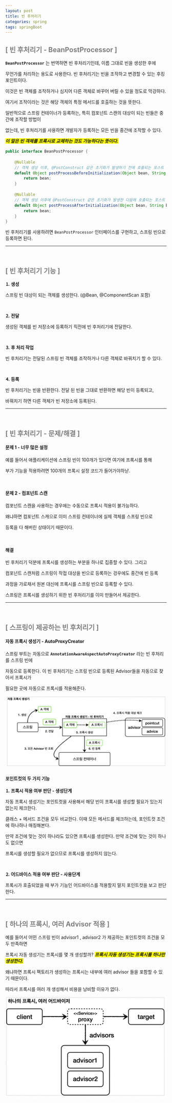```yaml
---
layout: post
title: 빈 후처리기
categories: spring
tags: springBoot
---
```


## <span style="color:gray">[ 빈 후처리기 - BeanPostProcessor ]</span>

**`BeanPostProcessor`** 는 번역하면 빈 후처리기인데, 이름 그대로 빈을 생성한 후에 

무언가를 처리하는 용도로 사용한다. 빈 후처리기는 빈을 조작하고 변경할 수 있는 후킹 포인트이다.

이것은 빈 객체를 조작하거나 심지어 다른 객체로 바꾸어 버릴 수 있을 정도로 막강하다.

여기서 조작이라는 것은 해당 객체의 특정 메서드를 호출하는 것을 뜻한다. 

일반적으로 스프링 컨테이너가 등록하는, 특히 컴포넌트 스캔의 대상이 되는 빈들은 중간에 조작할 방법이

없는데, 빈 후처리기를 사용하면 개발자가 등록하는 모든 빈을 중간에 조작할 수 있다. 

***<span style="background-color:yellow">이 말은 빈 객체를 프록시로 교체하는 것도 가능하다는 뜻이다.</span>***

```java
public interface BeanPostProcessor {

    @Nullable
    // 객체 생성 이후, @PostConstruct 같은 초기화가 발생하기 전에 호출되는 포스트 프로세서.
	default Object postProcessBeforeInitialization(Object bean, String beanName) throws BeansException {
		return bean;
	}

    @Nullable
    // 객체 생성 이후에 @PostConstruct 같은 초기화가 발생한 다음에 호출되는 포스트 프로세서.
	default Object postProcessAfterInitialization(Object bean, String beanName) throws BeansException {
		return bean;
	}
}
```

빈 후처리기를 사용하려면 `BeanPostProcessor` 인터페이스를 구현하고, 스프링 빈으로 등록하면 된다.

---

<br>

## <span style="color:gray">[ 빈 후처리기 기능 ]</span>

**⒈ 생성** 

스프링 빈 대상이 되는 객체를 생성한다. (@Bean, @ComponentScan 포함)

<br>

**⒉ 전달** 

생성된 객체를 빈 저장소에 등록하기 직전에 빈 후처리기에 전달한다.

<br>

**⒊ 후 처리 작업**

빈 후처리기는 전달된 스프링 빈 객체를 조작하거나 다른 객체로 바꿔치기 할 수 있다.

<br>

**⒋ 등록**

빈 후처리기는 빈을 반환한다. 전달 된 빈을 그대로 반환하면 해당 빈이 등록되고,

바꿔치기 하면 다른 객체가 빈 저장소에 등록된다.

---

<br>

## <span style="color:gray">[ 빈 후처리기 - 문제/해결 ]</span>

#### **문제 1 - 너무 많은 설정**

예를 들어서 애플리케이션에 스프링 빈이 100개가 있다면 여기에 프록시를 통해

부가 기능을 적용하려면 100개의 프록시 설정 코드가 들어가야하낟.

<br>

#### **문제 2 - 컴포넌트 스캔**

컴포넌트 스캔을 사용하는 경우에는 수동으로 프록시 적용이 불가능하다.

왜냐하면 컴포넌트 스캐으로 이미 스프링 컨테이너에 실제 객체를 스프링 빈으로

등록을 다 해버린 상태이기 때문이다.

<br>

#### **해결**

빈 후처리기 덕분에 프록시를 생성하는 부분을 하나로 집중할 수 있다. 그리고

컴포넌트 스캔처럼 스프링이 작접 대상을 빈으로 등록하는 겅우에도 중간에 빈 등록

과정을 가로채서 원본 대신에 프록시를 스프링 빈으로 등록할 수 있다.

스프링은 프록시를 생성하기 위한 빈 후처리기를 이미 만들어서 제공한다.

---

<br>

## <span style="color:gray">[ 스프링이 제공하는 빈 후처리기 ]</span>

#### **자동 프록시 생성기 - AutoProxyCreator**

스프링 부트는 자동으로 **`AnnotationAwareAspectAutoProxyCreator`** 라는 빈 후처리를 스프링 빈에 

자동으로 등록한다. 이 빈 후처리기는 스프링 빈으로 등록된 Advisor들을 자동으로 찾아서 프록시가

필요한 곳에 자동으로 프록시를 적용해준다. 

<img src="/assets/img/spring/aop/AutoProxyCreator1.png">

<br>

#### **포인트컷의 두 가지 기능**

**⒈ 프록시 적용 여부 판단 - 생성단계**

자동 프록시 생성기는 포인트컷을 사용해서 해당 빈이 프록시를 생성할 필요가 있는지 없는지 체크한다.

클래스 + 메서드 조건을 모두 비교한다. 이때 모든 메서드를 체크하는데, 포인트컷 조건에 하나하나 매칭해본다. 

만약 조건에 맞는 것이 하나라도 있으면 프록시를 생성한다. 만약 조건에 맞는 것이 하나도 없으면 

프록시를 생성할 필요가 없으므로 프록시를 생성하지 않는다.

<br>

**⒉ 어드바이스 적용 여부 판단 - 사용단계**

프록시가 호출되었을 때 부가 기능인 어드바이스를 적용할지 말지 포인트컷을 보고 판단한다.

---

<br>

## <span style="color:gray">[ 하나의 프록시, 여러 Advisor 적용 ]</span>

예를 들어서 어떤 스프링 빈이 advisor1 , advisor2 가 제공하는 포인트컷의 조건을 모두 만족하면 

프록시 자동 생성기는 프록시를 몇 개 생성할까? ***<span style="background-color:yellow">프록시 자동 생성기는 프록시를 하나만 생성한다.</span>***

왜냐하면 프록시 팩토리가 생성하는 프록시는 내부에 여러 advisor 들을 포함할 수 있기 때문이다. 

따라서 프록시를 여러 개 생성해서 비용을 낭비할 이유가 없다.

<img src="/assets/img/spring/aop/AutoProxyCreator2.png">